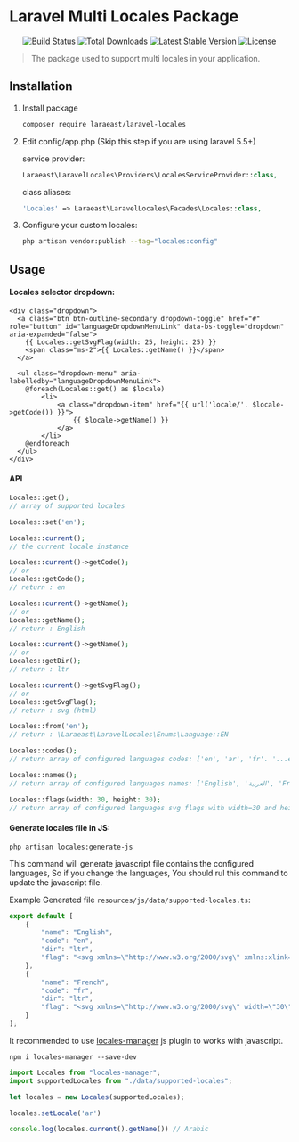 # Laravel Multi Locales Package
<p align="center">
<a href="https://github.com/laraeast/laravel-locales/actions/workflows/tests.yml"><img src="https://github.com/laraeast/laravel-locales/actions/workflows/tests.yml/badge.svg?branch=master" alt="Build Status"></a>
<a href="https://packagist.org/packages/laraeast/laravel-locales"><img src="https://poser.pugx.org/laraeast/laravel-locales/d/total.svg" alt="Total Downloads"></a>
<a href="https://packagist.org/packages/laraeast/laravel-locales"><img src="https://poser.pugx.org/laraeast/laravel-locales/v/stable.svg" alt="Latest Stable Version"></a>
<a href="https://packagist.org/packages/laraeast/laravel-locales"><img src="https://poser.pugx.org/laraeast/laravel-locales/license.svg" alt="License"></a>
</p>

> The package used to support multi locales in your application.
## Installation
 
1. Install package
 
    ```bash
    composer require laraeast/laravel-locales
    ```

2. Edit config/app.php (Skip this step if you are using laravel 5.5+)
 
    service provider:
 
    ```php
    Laraeast\LaravelLocales\Providers\LocalesServiceProvider::class,
    ```
 
    class aliases:
 
    ```php
    'Locales' => Laraeast\LaravelLocales\Facades\Locales::class,
    ```
 
 3. Configure your custom locales:
  
    ```bash
    php artisan vendor:publish --tag="locales:config"
    ```
    
## Usage

#### Locales selector dropdown:
```blade
<div class="dropdown">
  <a class="btn btn-outline-secondary dropdown-toggle" href="#" role="button" id="languageDropdownMenuLink" data-bs-toggle="dropdown" aria-expanded="false">
    {{ Locales::getSvgFlag(width: 25, height: 25) }}
    <span class="ms-2">{{ Locales::getName() }}</span>
  </a>

  <ul class="dropdown-menu" aria-labelledby="languageDropdownMenuLink">
    @foreach(Locales::get() as $locale)
        <li>
            <a class="dropdown-item" href="{{ url('locale/'. $locale->getCode()) }}">
                {{ $locale->getName() }}
            </a>
        </li>
    @endforeach
  </ul>
</div>
```
#### API
```php
Locales::get();
// array of supported locales

Locales::set('en');

Locales::current();
// the current locale instance

Locales::current()->getCode();
// or 
Locales::getCode();
// return : en

Locales::current()->getName();
// or 
Locales::getName();
// return : English

Locales::current()->getName();
// or
Locales::getDir();
// return : ltr

Locales::current()->getSvgFlag();
// or
Locales::getSvgFlag();
// return : svg (html)

Locales::from('en');
// return : \Laraeast\LaravelLocales\Enums\Language::EN

Locales::codes();
// return array of configured languages codes: ['en', 'ar', 'fr'. '...etc']

Locales::names();
// return array of configured languages names: ['English', 'العربية', 'Français'. '...etc']

Locales::flags(width: 30, height: 30);
// return array of configured languages svg flags with width=30 and height=30
```
#### Generate locales file in JS:

```shell
php artisan locales:generate-js
```

This command will generate javascript file contains the configured languages, So if you change the languages, You should rul this command to update the javascript file.

Example Generated file `resources/js/data/supported-locales.ts`:
```ts
export default [
    {
        "name": "English",
        "code": "en",
        "dir": "ltr",
        "flag": "<svg xmlns=\"http://www.w3.org/2000/svg\" xmlns:xlink=\"http://www.w3.org/1999/xlink\" width=\"30\" height=\"30\" viewBox=\"0 0 7410 3900\"><path fill=\"#b22234\" d=\"M0 0h7410v3900H0z\"/><path d=\"M0 450h7410m0 600H0m0 600h7410m0 600H0m0 600h7410m0 600H0\" stroke=\"#fff\" stroke-width=\"300\"/><path fill=\"#3c3b6e\" d=\"M0 0h2964v2100H0z\"/><g fill=\"#fff\"><g id=\"d\"><g id=\"c\"><g id=\"e\"><g id=\"b\"><path id=\"a\" d=\"m247 90 70.534 217.082-184.66-134.164h228.253L176.466 307.082z\"/><use xlink:href=\"#a\" y=\"420\"/><use xlink:href=\"#a\" y=\"840\"/><use xlink:href=\"#a\" y=\"1260\"/></g><use xlink:href=\"#a\" y=\"1680\"/></g><use xlink:href=\"#b\" x=\"247\" y=\"210\"/></g><use xlink:href=\"#c\" x=\"494\"/></g><use xlink:href=\"#d\" x=\"988\"/><use xlink:href=\"#c\" x=\"1976\"/><use xlink:href=\"#e\" x=\"2470\"/></g></svg>"
    },
    {
        "name": "French",
        "code": "fr",
        "dir": "ltr",
        "flag": "<svg xmlns=\"http://www.w3.org/2000/svg\" width=\"30\" height=\"30\" viewBox=\"0 0 900 600\"><path fill=\"#ED2939\" d=\"M0 0h900v600H0z\"/><path fill=\"#fff\" d=\"M0 0h600v600H0z\"/><path fill=\"#002395\" d=\"M0 0h300v600H0z\"/></svg>"
    }
];
```

It recommended to use [locales-manager](https://www.npmjs.com/package/locales-manager) js plugin to works with javascript.

```shell
npm i locales-manager --save-dev
```

```js
import Locales from "locales-manager";
import supportedLocales from "./data/supported-locales";

let locales = new Locales(supportedLocales);

locales.setLocale('ar')

console.log(locales.current().getName()) // Arabic
```